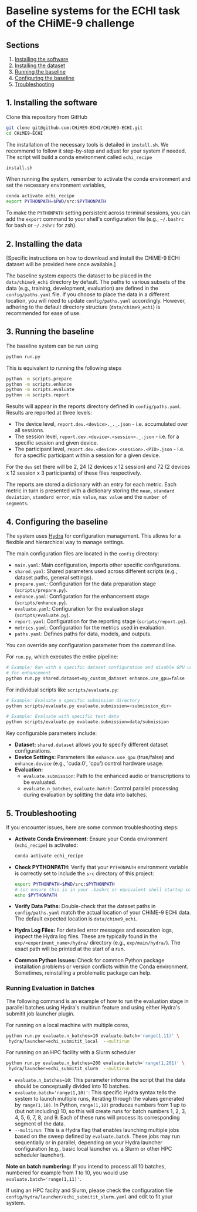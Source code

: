 # Baseline systems for the ECHI task of the CHiME-9 challenge

## Sections

1. <a href="#install">Installing the software</a>
2. <a href="#data">Installing the dataset</a>
3. <a href="#baseline"> Running the baseline</a>
4. <a href="#configuration"> Configuring the baseline</a>
5. <a href="#troubleshooting">Troubleshooting</a>

## <a id="#install">1. Installing the software</a>

Clone this repository from GitHub

```bash
git clone git@github.com:CHiME9-ECHI/CHiME9-ECHI.git
cd CHiME9-ECHI
```

The installation of the necessary tools is detailed in `install.sh`.
We recommend to follow it step-by-step and adjust for your system if needed.
The script will build a conda environment called `echi_recipe`

```bash
install.sh
```

When running the system, remember to activate the conda environment and set the
necessary environment variables,

```bash
conda activate echi_recipe
export PYTHONPATH=$PWD/src:$PYTHONPATH
```

To make the `PYTHONPATH` setting persistent across terminal sessions, you can add
 the `export` command to your shell's configuration file (e.g., `~/.bashrc` for
 bash or `~/.zshrc` for zsh).

## <a id="data"> 2. Installing the data </a>

[Specific instructions on how to download and install the CHiME-9 ECHi dataset will
be provided here once available.]

The baseline system expects the dataset to be placed in the `data/chime9_echi`
 directory by default. The paths to various subsets of the data (e.g., training,
 development, evaluation) are defined in the `config/paths.yaml` file. If you
 choose to place the data in a different location, you will need to update
 `config/paths.yaml` accordingly. However, adhering to the default directory
 structure (`data/chime9_echi`) is recommended for ease of use.

## <a id="baseline">3. Running the baseline</a>

The baseline system can be run using

```bash
python run.py
```

This is equivalent to running the following steps

```bash
python -m scripts.prepare
python -m scripts.enhance
python -m scripts.evaluate
python -m scripts.report
```

Results will appear in the reports directory defined in `config/paths.yaml`. Results
are reported at three levels:

- The device level, `report.dev.<device>._._.json` - i.e. accumulated over all
 sessions.
- The session level, `report.dev.<device>.<session>._.json` - i.e. for a specific
 session and given device.
- The participant level, `report.dev.<device>.<session>.<PID>.json` - i.e. for a
 specific participant within a session for a given device.

For the `dev` set there will be 2, 24 (2 devices x 12 session) and 72 (2 devices
 x 12 session x 3 participants) of these files respectively.

The reports are stored a dictionary with an entry for each metric. Each metric
 in turn is presented with a dictionary storing the `mean`, `standard deviation`,
 `standard error`, `min value`, `max value` and the `number of segments`.

## <a id="configuration">4. Configuring the baseline</a>

The system uses [Hydra](https://hydra.cc/) for configuration management.
 This allows for a flexible and hierarchical way to manage settings.

The main configuration files are located in the `config` directory:

- `main.yaml`: Main configuration, imports other specific configurations.
- `shared.yaml`: Shared parameters used across different scripts (e.g., dataset paths,
general settings).
- `prepare.yaml`: Configuration for the data preparation stage (`scripts/prepare.py`).
- `enhance.yaml`: Configuration for the enhancement stage (`scripts/enhance.py`).
- `evaluate.yaml`: Configuration for the evaluation stage (`scripts/evaluate.py`).
- `report.yaml`: Configuration for the reporting stage (`scripts/report.py`).
- `metrics.yaml`: Configuration for the metrics used in evaluation.
- `paths.yaml`: Defines paths for data, models, and outputs.

You can override any configuration parameter from the command line.

For `run.py`, which executes the entire pipeline:

```bash
# Example: Run with a specific dataset configuration and disable GPU usage
# for enhancement
python run.py shared.dataset=my_custom_dataset enhance.use_gpu=false
```

For individual scripts like `scripts/evaluate.py`:

```bash
# Example: Evaluate a specific submission directory
python scripts/evaluate.py evaluate.submission=<submission_dir>

# Example: Evaluate with specific test data
python scripts/evaluate.py evaluate.submission=data/submission
```

Key configurable parameters include:

- **Dataset:** `shared.dataset` allows you to specify different dataset configurations.
- **Device Settings:** Parameters like `enhance.use_gpu` (true/false) and
 `enhance.device` (e.g., 'cuda:0', 'cpu') control hardware usage.
- **Evaluation:**
  - `evaluate.submission`: Path to the enhanced audio or transcriptions to be evaluated.
  - `evaluate.n_batches`, `evaluate.batch`: Control parallel processing during
 evaluation by splitting the data into batches.

## <a id="troubleshooting">5. Troubleshooting</a>

If you encounter issues, here are some common troubleshooting steps:

- **Activate Conda Environment:** Ensure your Conda environment (`echi_recipe`) is
 activated:

  ```bash
  conda activate echi_recipe
  ```

- **Check PYTHONPATH:** Verify that your `PYTHONPATH` environment variable is correctly
 set to include the `src` directory of this project:

  ```bash
  export PYTHONPATH=$PWD/src:$PYTHONPATH
  # (or ensure this is in your .bashrc or equivalent shell startup script)
  echo $PYTHONPATH
  ```

- **Verify Data Paths:** Double-check that the dataset paths in `config/paths.yaml`
 match the actual location of your CHiME-9 ECHi data. The default expected location
 is `data/chime9_echi`.
- **Hydra Log Files:** For detailed error messages and execution logs, inspect the
 Hydra log files. These are typically found in the `exp/<experiment_name>/hydra/`
 directory (e.g., `exp/main/hydra/`). The exact path will be printed at the start
 of a run.
- **Common Python Issues:** Check for common Python package installation problems
 or version conflicts within the Conda environment. Sometimes, reinstalling a
 problematic package can help.

### Running Evaluation in Batches

The following command is an example of how to run the evaluation stage in parallel
batches using Hydra's multirun feature and using either Hydra's submitit job launcher
plugin.

For running on a local machine with multiple cores,

```bash
python run.py evaluate.n_batches=10 evaluate.batch='range(1,11)' \
 hydra/launcher=echi_submitit_local  --multirun
```

For running on an HPC facility with a Slurm scheduler

```bash
python run.py evaluate.n_batches=200 evaluate.batch='range(1,201)' \
 hydra/launcher=echi_submitit_slurm  --multirun
```

- `evaluate.n_batches=10`: This parameter informs the script that the data should
 be conceptually divided into 10 batches.
- `evaluate.batch='range(1,10)'`: This specific Hydra syntax tells the system to
 launch multiple runs, iterating through the values generated by `range(1,10)`.
 In Python, `range(1,10)` produces numbers from 1 up to (but not including) 10,
 so this will create runs for batch numbers 1, 2, 3, 4, 5, 6, 7, 8, and 9. Each of
 these runs will process its corresponding segment of the data.
- `--multirun`: This is a Hydra flag that enables launching multiple jobs based on
 the sweep defined by `evaluate.batch`. These jobs may run sequentially or in
 parallel, depending on your Hydra launcher configuration (e.g., basic local
 launcher vs. a Slurm or other HPC scheduler launcher).

**Note on batch numbering:** If you intend to process all 10 batches, numbered for
 example from 1 to 10, you would use `evaluate.batch='range(1,11)'`.

If using an HPC facilty and Slurm, please check the configuration file
 `config/hydra/launcher/echi_submitit_slurm.yaml` and edit to fit your system.
